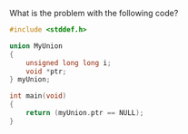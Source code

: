 What is the problem with the following code?

```c
#include <stddef.h>

union MyUnion
{
    unsigned long long i;
    void *ptr;
} myUnion;

int main(void)
{
    return (myUnion.ptr == NULL);
}
```
